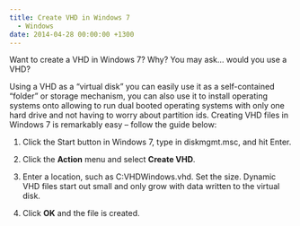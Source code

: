 ```yaml
---
title: Create VHD in Windows 7
  - Windows
date: 2014-04-28 00:00:00 +1300
---
```


Want to create a VHD in Windows 7? Why? You may ask&#8230; would you use a VHD?

Using a VHD as a “virtual disk” you can easily use it as a self-contained “folder” or storage mechanism, you can also use it to install operating systems onto allowing to run dual booted operating systems with only one hard drive and not having to worry about partition ids. Creating VHD files in Windows 7 is remarkably easy – follow the guide below:

1. Click the Start button in Windows 7, type in diskmgmt.msc, and hit Enter.
  
2. Click the **Action** menu and select **Create VHD**.
  
3. Enter a location, such as C:VHDWindows.vhd. Set the size. Dynamic VHD files start out small and only grow with data written to the virtual disk.
4. Click **OK** and the file is created.
